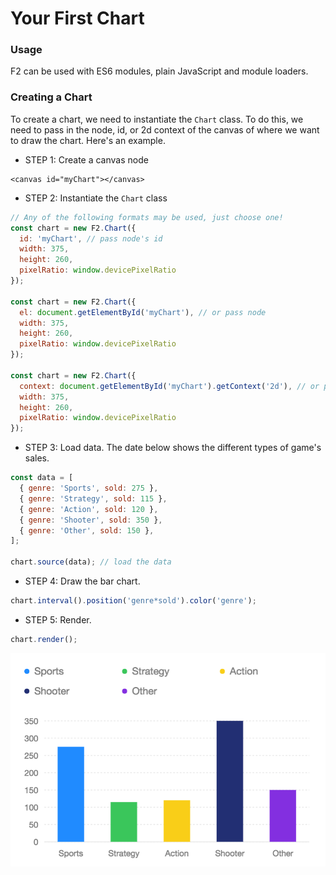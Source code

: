 # Your First Chart

### Usage

F2 can be used with ES6 modules, plain JavaScript and module loaders.

### Creating a Chart

To create a chart, we need to instantiate the `Chart` class. To do this, we need to pass in the node, id, or 2d context of the canvas of where we want to draw the chart. Here's an example.

* STEP 1: Create a canvas node

```markup
<canvas id="myChart"></canvas>
```

* STEP 2: Instantiate the `Chart` class

```javascript
// Any of the following formats may be used, just choose one!
const chart = new F2.Chart({
  id: 'myChart', // pass node's id
  width: 375,
  height: 260,
  pixelRatio: window.devicePixelRatio
});

const chart = new F2.Chart({
  el: document.getElementById('myChart'), // or pass node
  width: 375,
  height: 260,
  pixelRatio: window.devicePixelRatio
});

const chart = new F2.Chart({
  context: document.getElementById('myChart').getContext('2d'), // or pass 2d context of the canvas 
  width: 375,
  height: 260,
  pixelRatio: window.devicePixelRatio
});
```

* STEP 3: Load data. The date below shows the different types of game's sales.

```javascript
const data = [ 
  { genre: 'Sports', sold: 275 },
  { genre: 'Strategy', sold: 115 },
  { genre: 'Action', sold: 120 },
  { genre: 'Shooter', sold: 350 },
  { genre: 'Other', sold: 150 },
];

chart.source(data); // load the data
```

* STEP 4: Draw the bar chart.

```javascript
chart.interval().position('genre*sold').color('genre');
```

* STEP 5: Render.

```javascript
chart.render();
```

![](../.gitbook/assets/image%20%287%29.png)

